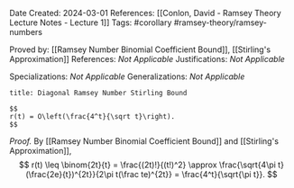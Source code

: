 Date Created: 2024-03-01
References: [[Conlon, David - Ramsey Theory Lecture Notes - Lecture 1]]
Tags: #corollary #ramsey-theory/ramsey-numbers 

Proved by: [[Ramsey Number Binomial Coefficient Bound]], [[Stirling's Approximation]]
References: <i>Not Applicable</i>
Justifications: <i>Not Applicable</i>

Specializations: <i>Not Applicable</i>
Generalizations: <i>Not Applicable</i>

```ad-corollary
title: Diagonal Ramsey Number Stirling Bound

$$
r(t) = O\left(\frac{4^t}{\sqrt t}\right).
$$

```

<i>Proof.</i> By [[Ramsey Number Binomial Coefficient Bound]] and  [[Stirling's Approximation]], 
$$
r(t) \leq \binom{2t}{t} = \frac{(2t)!}{(t!)^2} \approx \frac{\sqrt{4\pi t}(\frac{2e}{t})^{2t}}{2\pi t(\frac te)^{2t}} = \frac{4^t}{\sqrt{\pi t}}.
$$